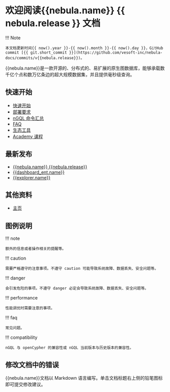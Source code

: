 # 欢迎阅读{{nebula.name}} {{ nebula.release }} 文档

!!! Note
    
    本文档更新时间{{ now().year }}-{{ now().month }}-{{ now().day }}，GitHub commit [{{ git.short_commit }}](https://github.com/vesoft-inc/nebula-docs/commits/v{{nebula.release}})。
    
{{nebula.name}}是一款开源的、分布式的、易扩展的原生图数据库，能够承载数千亿个点和数万亿条边的超大规模数据集，并且提供毫秒级查询。


## 快速开始

- [快速开始](2.quick-start/3.quick-start-on-premise/2.install-nebula-graph.md)
- [部署要求](4.deployment-and-installation/1.resource-preparations.md)
- [nGQL 命令汇总](2.quick-start/6.cheatsheet-for-ngql-command.md)
- [FAQ](20.appendix/0.FAQ.md)
- [生态工具](20.appendix/6.eco-tool-version.md)
- [Academy 课程](https://academic.nebula-graph.io/intro/)

## 最新发布

- [{{nebula.name}} {{nebula.release}}](20.appendix/release-notes/nebula-ent-release-note.md)
- [{{dashboard_ent.name}}](20.appendix/release-notes/dashboard-ent-release-note.md)
- [{{explorer.name}}](20.appendix/release-notes/explorer-release-note.md)



## 其他资料

<!-- 
- [学习路径](https://academic.nebula-graph.io/?lang=ZH_CN)
-->   
   
- [主页](https://yueshu.com.cn/)
   


## 图例说明

<!-- 
本文有 40+ 个 caution。
本文有 30+ 个 danger。
本文有 80+ 个 compatibility 和兼容性提示。
-->

!!! note

    额外的信息或者操作相关的提醒等。

!!! caution

    需要严格遵守的注意事项。不遵守 caution 可能导致系统故障、数据丢失、安全问题等。

!!! danger

    会引发危险的事项。不遵守 danger 必定会导致系统故障、数据丢失、安全问题等。

!!! performance

    性能调优时需要注意的事项。

!!! faq

    常见问题。

!!! compatibility

    nGQL 与 openCypher 的兼容性或 nGQL 当前版本与历史版本的兼容性。
    
## 修改文档中的错误
 
{{nebula.name}}文档以 Markdown 语言编写。单击文档标题右上侧的铅笔图标即可提交修改建议。
